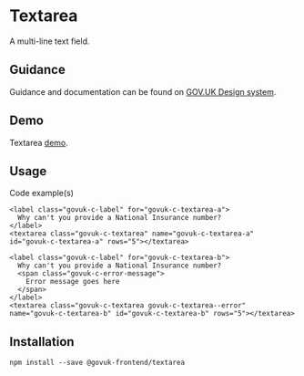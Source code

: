# Textarea

A multi-line text field.

## Guidance

Guidance and documentation can be found on [GOV.UK Design system](linkgoeshere).

## Demo

Textarea [demo](http://govuk-frontend.herokuapp.com/components/textarea/index.html).

## Usage

Code example(s)

```
<label class="govuk-c-label" for="govuk-c-textarea-a">
  Why can't you provide a National Insurance number?
</label>
<textarea class="govuk-c-textarea" name="govuk-c-textarea-a" id="govuk-c-textarea-a" rows="5"></textarea>

<label class="govuk-c-label" for="govuk-c-textarea-b">
  Why can't you provide a National Insurance number?
  <span class="govuk-c-error-message">
    Error message goes here
  </span>
</label>
<textarea class="govuk-c-textarea govuk-c-textarea--error" name="govuk-c-textarea-b" id="govuk-c-textarea-b" rows="5"></textarea>

```



## Installation

```
npm install --save @govuk-frontend/textarea
```

